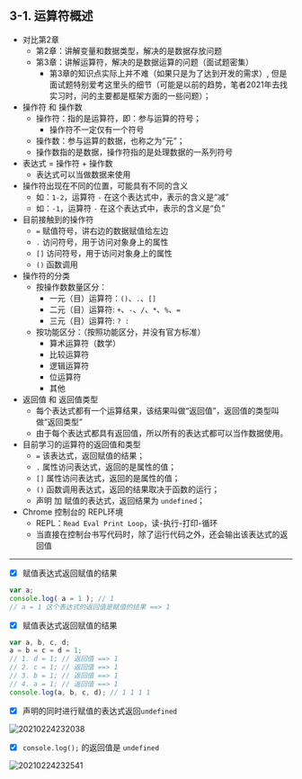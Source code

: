 ## 3-1. 运算符概述

- 对比第2章
  - 第2章：讲解变量和数据类型，解决的是数据存放问题
  - 第3章：讲解运算符，解决的是数据运算的问题（面试题密集）
    - 第3章的知识点实际上并不难（如果只是为了达到开发的需求）, 但是面试题特别爱考这里头的细节（可能是以前的趋势，笔者2021年去找实习时，问的主要都是框架方面的一些问题）；
- 操作符 和 操作数
  - 操作符：指的是运算符，即：参与运算的符号；
    - 操作符不一定仅有一个符号
  - 操作数：参与运算的数据，也称之为“元”；
  - 操作数指的是数据，操作符指的是处理数据的一系列符号
- 表达式 = 操作符 + 操作数
  - 表达式可以当做数据来使用
- 操作符出现在不同的位置，可能具有不同的含义
  - 如：`1-2`，运算符 `-` 在这个表达式中，表示的含义是“减”
  - 如：`-1`，运算符 `-` 在这个表达式中，表示的含义是“负”
- 目前接触到的操作符
  - `=` 赋值符号，讲右边的数据赋值给左边
  - `.` 访问符号，用于访问对象身上的属性
  - `[]` 访问符号，用于访问对象身上的属性
  - `()` 函数调用
- 操作符的分类
  - 按操作数数量区分：
    - 一元（目）运算符：`()`、`.`、`[]`
    - 二元（目）运算符: `+`、`-`、`/`、`*`、`%`、`=`
    - 三元（目）运算符: `? :`
  - 按功能区分：（按照功能区分，并没有官方标准）
    - 算术运算符（数学）
    - 比较运算符
    - 逻辑运算符
    - 位运算符
    - 其他
- 返回值 和 返回值类型
  - 每个表达式都有一个运算结果，该结果叫做“返回值”，返回值的类型叫做“返回类型”
  - 由于每个表达式都具有返回值，所以所有的表达式都可以当作数据使用。
- 目前学习的运算符的返回值和类型
  - `=` 该表达式，返回赋值的结果；
  - `.` 属性访问表达式，返回的是属性的值；
  - `[]` 属性访问表达式，返回的是属性的值；
  - `()` 函数调用表达式，返回的结果取决于函数的运行；
  - 声明 加 赋值的表达式，返回结果为 `undefined`；
- Chrome 控制台的 REPL环境
  - REPL：`Read Eval Print Loop`，读-执行-打印-循环
  - 当直接在控制台书写代码时，除了运行代码之外，还会输出该表达式的返回值

---

- [x] 赋值表达式返回赋值的结果

```js
var a;
console.log( a = 1 ); // 1
// a = 1 这个表达式的返回值是赋值的结果 ==> 1
```

- [x] 赋值表达式返回赋值的结果

```js
var a, b, c, d;
a = b = c = d = 1;
// 1. d = 1; // 返回值 ==> 1
// 2. c = 1; // 返回值 ==> 1
// 3. b = 1; // 返回值 ==> 1
// 4. a = 1; // 返回值 ==> 1
console.log(a, b, c, d); // 1 1 1 1
```

- [x] 声明的同时进行赋值的表达式返回`undefined`

![20210224232038](https://cdn.jsdelivr.net/gh/123taojiale/dahuyou_picture@main/blogs/20210224232038.png)

- [x] `console.log();` 的返回值是 `undefined`

![20210224232541](https://cdn.jsdelivr.net/gh/123taojiale/dahuyou_picture@main/blogs/20210224232541.png)